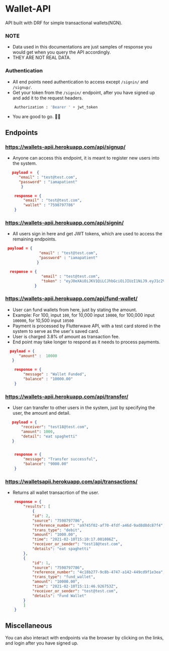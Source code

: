 # Wallet-API

API built with DRF for simple transactional wallets(NGN).

### NOTE
- Data used in this documentations are just samples of response you would get when you query the API accordingly.
- THEY ARE NOT REAL DATA.

### Authentication
- All end points need authentication to access except `/signin/` and `/signup/`.
- Get your token from the `/signin/` endpoint, after you have signed up and add it to the request headers.
```python
    Authorization : 'Bearer ' + jwt_token
```
- You are good to go. 👍🏾
## Endpoints
### https://wallets-apii.herokuapp.com/api/signup/
- Anyone can access this endpoint, it is meant to register new users into the system. 
```json
   payload =  { 
      "email" : "test@test.com",
      "password" : "iamapatient"
       } 
```
```json
    response = {
        "email" : "test@test.com",
        "wallet" : "7598797786"
    }
 ```
 ### https://wallets-apii.herokuapp.com/api/signin/
 - All users sign in here and get JWT tokens, which are used to access the remaining endpoints.
 ```json
  payload = {
                "email" : "test@test.com",
                "password" : "iamapatient"
               }
```
```json              
  response = {
                "email" : "test@test.com",
                "token" : "eyJ0eXAiOiJKV1QiLCJhbGciOiJIUzI1NiJ9.eyJ1c2VyX2lkIjoiOTdlODk5OTYtNzJlZC00ZTk4LTkxZmUtNTliMTRmYjMwNjk1IiwidXNlcm5hbWUiOiJtaWNhamFAZ21haWwuY29tIiwiZXhwIjoxNjE0NDU3NTE4LCJlbWFpbCI6Im1pY2FqYUBnbWFpbC5jb20ifQ.Kzb3TUIipqgyVKCE4Szs8GT_ldnaeOlNigufjNjNSaUn"
             }
 ```
 
 ### https://wallets-apii.herokuapp.com/api/fund-wallet/
 - User can fund wallets from here, just by stating the amount. 
 -  Example: For 100, input `100`, for 10,000 input `10000`, for 100,000 input `100000`, for 10,500 input `10500`
 - Payment is processed by Flutterwave API, with a test card stored in the system to serve as the user's saved card. 
 - User is charged 3.8% of amount as transaction fee.
 - End point may take longer to respond as it needs to process payments.
 
 ```json
   payload = { 
       "amount" :  10000
    }
```
```json
    response = {
        "message" : "Wallet Funded", 
        "balance" : "10000.00"
    }
 ```
 
 ### https://wallets-apii.herokuapp.com/api/transfer/
 -  User can transfer to other users in the system, just by specifying the user, the amount and detail.
 ```json
    payload = {
        "receiver": "test18@test.com",
        "amount": 1000,
        "detail": "eat spaghetti"
    }
```
```json

    response = {
        "message": "Transfer successful",
        "balance": "9000.00"
    }
 ```
 
 ### https://walletsapii.herokuapp.com/api/transactions/
 - Returns all wallet transacrtion of the user.
```json
    response = {
        "results": [
            {
            "id": 2,
            "source": "7598797786",
            "reference_number": "a9745f02-af70-4fdf-a46d-9ad8d8dc87f4",
            "trans_type": "debit",
            "amount": "1000.00",
            "time": "2021-02-10T15:10:17.001086Z",
            "receiver_or_sender": "test18@test.com",
            "details": "eat spaghetti"
        },
        {
            "id": 1,
            "source": "7598797786",
            "reference_number": "4c18b277-9c8b-4747-a142-449cd9f1e3ea",
            "trans_type": "fund_wallet",
            "amount": "10000.00",
            "time": "2021-02-10T15:11:46.926753Z",
            "receiver_or_sender": "test@test.com",
            "details": "Fund Wallet"
        }
        ]
    }
```
## Miscellaneous

You can also interact with endpoints via the browser by clicking on the links, and login after you have signed up.
